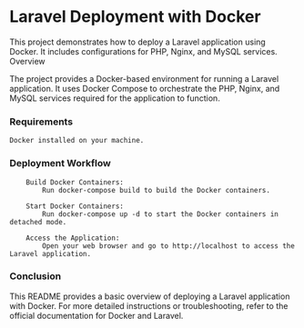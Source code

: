 # Laravel Deployment with Docker

This project demonstrates how to deploy a Laravel application using Docker. It includes configurations for PHP, Nginx, and MySQL services.
Overview

The project provides a Docker-based environment for running a Laravel application. It uses Docker Compose to orchestrate the PHP, Nginx, and MySQL services required for the application to function.

### Requirements

    Docker installed on your machine.

### Deployment Workflow
```
    Build Docker Containers:
        Run docker-compose build to build the Docker containers.

    Start Docker Containers:
        Run docker-compose up -d to start the Docker containers in detached mode.

    Access the Application:
        Open your web browser and go to http://localhost to access the Laravel application.
```
### Conclusion
This README provides a basic overview of deploying a Laravel application with Docker. For more detailed instructions or troubleshooting, refer to the official documentation for Docker and Laravel.
